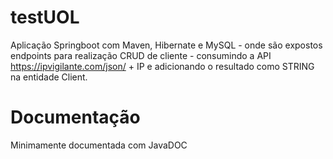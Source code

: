 # testUOL
Aplicação Springboot com Maven, Hibernate e MySQL - onde são expostos endpoints para realização CRUD de cliente - consumindo a API https://ipvigilante.com/json/ + IP e adicionando o resultado como STRING na entidade Client.

# Documentação
Minimamente documentada com JavaDOC
